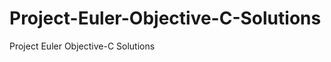 Project-Euler-Objective-C-Solutions
===================================

Project Euler Objective-C Solutions
